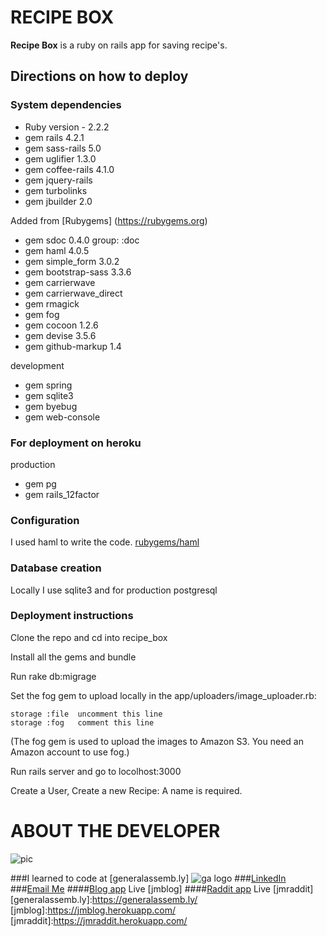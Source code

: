# RECIPE BOX
**Recipe Box** is a ruby on rails app for saving recipe's.
## Directions on how to deploy
### System dependencies
* Ruby version - 2.2.2
* gem rails 4.2.1
* gem sass-rails 5.0
* gem uglifier 1.3.0
* gem coffee-rails 4.1.0
* gem jquery-rails
* gem turbolinks
* gem jbuilder 2.0

Added from [Rubygems] (https://rubygems.org)

* gem sdoc 0.4.0 group: :doc
* gem haml 4.0.5
* gem simple_form 3.0.2
* gem bootstrap-sass 3.3.6
* gem carrierwave
* gem carrierwave_direct
* gem rmagick
* gem fog
* gem cocoon 1.2.6
* gem devise 3.5.6
* gem github-markup 1.4

development

* gem spring
* gem sqlite3
* gem byebug
* gem web-console

### For deployment on heroku
production

* gem pg
* gem rails_12factor

### Configuration
I used haml to write the code.
[rubygems/haml](https://rubygems.org/gems/haml)
### Database creation
Locally I use sqlite3 and for production postgresql
### Deployment instructions
 Clone the repo and cd into recipe_box

 Install all the gems and bundle

 Run rake db:migrage

 Set the fog gem to upload locally in the app/uploaders/image_uploader.rb:

	storage :file  uncomment this line
	storage :fog   comment this line

(The fog gem is used to upload the images to Amazon S3. You need an Amazon account to use fog.)

Run rails server and go to locolhost:3000

Create a User, Create a new Recipe: A name is required.


# ABOUT THE DEVELOPER

![pic](https://media.licdn.com/mpr/mpr/shrinknp_400_400/p/6/005/0a8/375/381adb6.jpg)

###I learned to code at [generalassemb.ly] ![ga logo](https://media.licdn.com/media/p/3/005/0a3/2df/1671d50.png)
###[LinkedIn](https://www.linkedin.com/in/kenyacode)
###[Email Me](mailto:kenyadevelop@gmail.com)
####[Blog app](https://github.com/kenyacode/blog) Live [jmblog]
####[Raddit app](https://github.com/kenyacode/raddit) Live [jmraddit]
[generalassemb.ly]:https://generalassemb.ly/
[jmblog]:https://jmblog.herokuapp.com/
[jmraddit]:https://jmraddit.herokuapp.com/
